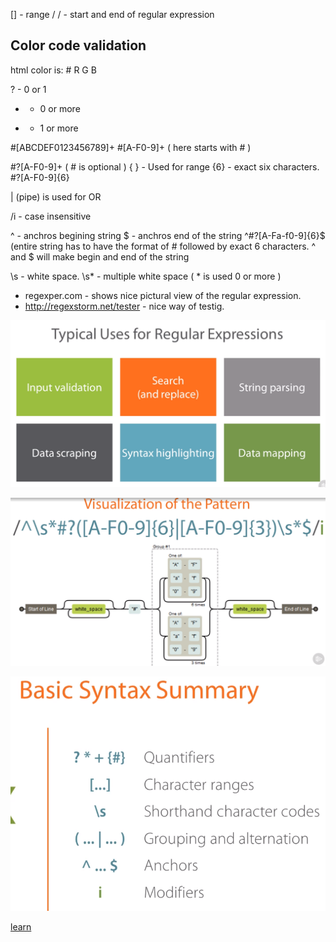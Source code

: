 [] - range
/   / - start and end of regular expression

Color code validation
---------------------
html color is: # R G B 


?  - 0 or 1
*  - 0 or more
+  - 1 or more


#[ABCDEF0123456789]+
#[A-F0-9]+   ( here starts with # )

#?[A-F0-9]+  ( # is optional )
{ }   - Used for range
	{6}  - exact six characters.
	#?[A-F0-9]{6}


|  (pipe) is used for OR

/i  - case insensitive

^  - anchros begining string
$  - anchros end of the string
^#?[A-Fa-f0-9]{6}$    (entire string has to have the format of # followed by exact 6 characters. ^ and $ will make begin and end of the string

\s  - white space.
\s* - multiple white space ( * is used 0 or more )

- regexper.com		- shows nice pictural view of the regular expression.
- http://regexstorm.net/tester	- nice way of testig.

![regusage](https://github.com/sairamaj/developer/blob/master/regex/images/regusage.png)

![regvisual](https://github.com/sairamaj/developer/blob/master/regex/images/regvisual.png)

![basicsyntaxsummary](https://github.com/sairamaj/developer/blob/master/regex/images/basicsyntaxsummary.png)

[learn](https://regexone.com/lesson/introduction_abcs)
